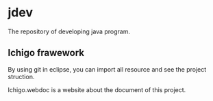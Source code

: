 # jdev
The repository of developing java program.


## Ichigo frawework
By using git in eclipse, you can import all resource and see the project struction.

Ichigo.webdoc is a website about the document of this project.
